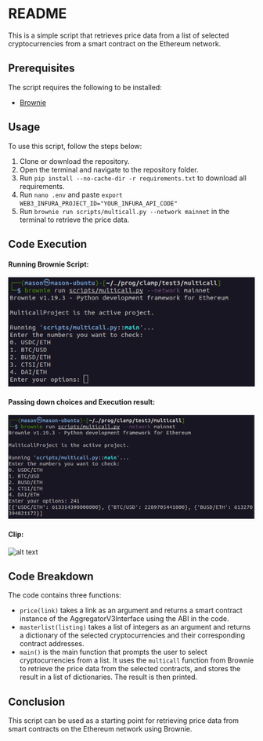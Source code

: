 # README

This is a simple script that retrieves price data from a list of selected cryptocurrencies from a smart contract on the Ethereum network. 

## Prerequisites
The script requires the following to be installed:
- [Brownie](https://eth-brownie.readthedocs.io/en/stable/install.html)

## Usage
To use this script, follow the steps below:
1. Clone or download the repository.
2. Open the terminal and navigate to the repository folder.
3. Run `pip install --no-cache-dir -r requirements.txt` to download all requirements.
4. Run `nano .env` and paste `export WEB3_INFURA_PROJECT_ID="YOUR_INFURA_API_CODE"`
5. Run `brownie run scripts/multicall.py --network mainnet` in the terminal to retrieve the price data.

## Code Execution
#### Running Brownie Script:
![alt text](https://github.com/Aryamanraj/multicallQuotes/blob/master/files/img1.png)

#### Passing down choices and Execution result:
![alt text](https://github.com/Aryamanraj/multicallQuotes/blob/master/files/img2.png)

#### Clip:
![alt text](https://github.com/Aryamanraj/multicallQuotes/blob/master/files/gif3.gif)

## Code Breakdown
The code contains three functions:
- `price(link)` takes a link as an argument and returns a smart contract instance of the AggregatorV3Interface using the ABI in the code.
- `masterlist(listing)` takes a list of integers as an argument and returns a dictionary of the selected cryptocurrencies and their corresponding contract addresses.
- `main()` is the main function that prompts the user to select cryptocurrencies from a list. It uses the `multicall` function from Brownie to retrieve the price data from the selected contracts, and stores the result in a list of dictionaries. The result is then printed.

## Conclusion
This script can be used as a starting point for retrieving price data from smart contracts on the Ethereum network using Brownie.
